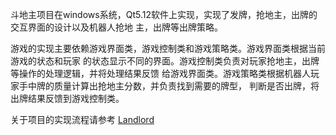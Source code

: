 斗地主项目在windows系统，Qt5.12软件上实现，实现了发牌，抢地主，出牌的交互界面的设计以及机器人抢地 主，出牌等出牌策略。 

游戏的实现主要依赖游戏界面类，游戏控制类和游戏策略类。游戏界面类根据当前游戏的状态和玩家 的状态显示不同的界面。游戏控制类负责对玩家抢地主，出牌等操作的处理逻辑，并将处理结果反馈 给游戏界面类。游戏策略类根据机器人玩家手中牌的质量计算出抢地主分数，并负责找到需要的牌型， 判断是否出牌，将出牌结果反馈到游戏控制类。

关于项目的实现流程请参考 [Landlord](https://blog.csdn.net/m0_46168092/article/details/146928330?sharetype=blogdetail&sharerId=146928330&sharerefer=PC&sharesource=m0_46168092&sharefrom=mp_from_link)